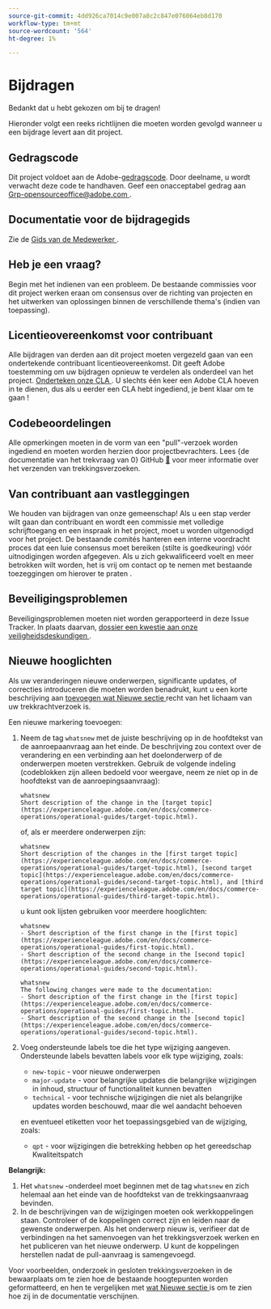 ```yaml
---
source-git-commit: 4dd926ca7014c9e007a8c2c847e076064eb8d170
workflow-type: tm+mt
source-wordcount: '564'
ht-degree: 1%

---
```

# Bijdragen

Bedankt dat u hebt gekozen om bij te dragen!

Hieronder volgt een reeks richtlijnen die moeten worden gevolgd wanneer u een bijdrage levert aan dit project.

## Gedragscode

Dit project voldoet aan de Adobe-[gedragscode](code-of-conduct.md). Door deelname,
u wordt verwacht deze code te handhaven. Geef een onacceptabel gedrag aan
[ Grp-opensourceoffice@adobe.com ](mailto:Grp-opensourceoffice@adobe.com).

## Documentatie voor de bijdragegids

Zie de [ Gids van de Medewerker ](https://experienceleague.adobe.com/en/docs/contributor/contributor-guide/introduction).

## Heb je een vraag?

Begin met het indienen van een probleem. De bestaande commissies voor dit project werken eraan om
consensus over de richting van projecten en het uitwerken van oplossingen binnen de verschillende thema&#39;s
(indien van toepassing).

## Licentieovereenkomst voor contribuant

Alle bijdragen van derden aan dit project moeten vergezeld gaan van een ondertekende contribuant
licentieovereenkomst. Dit geeft Adobe toestemming om uw bijdragen opnieuw te verdelen
als onderdeel van het project. [ Onderteken onze CLA ](https://opensource.adobe.com/cla.html). U
slechts één keer een Adobe CLA hoeven in te dienen, dus als u eerder een CLA hebt ingediend,
je bent klaar om te gaan !

## Codebeoordelingen

Alle opmerkingen moeten in de vorm van een &quot;pull&quot;-verzoek worden ingediend en moeten worden herzien
door projectbevrachters. Lees {de documentatie van het trekvraag van 0} GitHub [&#128279;](https://docs.github.com/en/pull-requests/collaborating-with-pull-requests/proposing-changes-to-your-work-with-pull-requests/about-pull-requests)
voor meer informatie over het verzenden van trekkingsverzoeken.

<!--
Lastly, please follow the [pull request template](PULL_REQUEST_TEMPLATE.md) when
submitting a pull request!
-->

## Van contribuant aan vastleggingen

We houden van bijdragen van onze gemeenschap! Als u een stap verder wilt gaan dan contribuant
en wordt een commissie met volledige schrijftoegang en een inspraak in het project, moet u
worden uitgenodigd voor het project. De bestaande comités hanteren een interne voordracht
proces dat een luie consensus moet bereiken (stilte is goedkeuring) vóór uitnodigingen
worden afgegeven. Als u zich gekwalificeerd voelt en meer betrokken wilt worden,
het is vrij om contact op te nemen met bestaande toezeggingen om hierover te praten .

## Beveiligingsproblemen

Beveiligingsproblemen moeten niet worden gerapporteerd in deze Issue Tracker. In plaats daarvan, [ dossier een kwestie aan onze veiligheidsdeskundigen ](https://helpx.adobe.com/security/alertus.html).

## Nieuwe hooglichten

Als uw veranderingen nieuwe onderwerpen, significante updates, of correcties introduceren die moeten worden benadrukt, kunt u een korte beschrijving aan [ toevoegen wat Nieuwe sectie ](https://experienceleague.adobe.com/en/docs/commerce-operations/operational-guides/home#whats-new) recht van het lichaam van uw trekkrachtverzoek is.

Een nieuwe markering toevoegen:

1. Neem de tag `whatsnew` met de juiste beschrijving op in de hoofdtekst van de aanroepaanvraag aan het einde. De beschrijving zou context over de verandering en een verbinding aan het doelonderwerp of de onderwerpen moeten verstrekken. Gebruik de volgende indeling (codeblokken zijn alleen bedoeld voor weergave, neem ze niet op in de hoofdtekst van de aanroepingsaanvraag):

   ```text
   whatsnew
   Short description of the change in the [target topic](https://experienceleague.adobe.com/en/docs/commerce-operations/operational-guides/target-topic.html).
   ```

   of, als er meerdere onderwerpen zijn:

   ```text
   whatsnew
   Short description of the changes in the [first target topic](https://experienceleague.adobe.com/en/docs/commerce-operations/operational-guides/target-topic.html), [second target topic](https://experienceleague.adobe.com/en/docs/commerce-operations/operational-guides/second-target-topic.html), and [third target topic](https://experienceleague.adobe.com/en/docs/commerce-operations/operational-guides/third-target-topic.html).
   ```

   u kunt ook lijsten gebruiken voor meerdere hooglichten:

   ```text
   whatsnew
   - Short description of the first change in the [first topic](https://experienceleague.adobe.com/en/docs/commerce-operations/operational-guides/first-topic.html).
   - Short description of the second change in the [second topic](https://experienceleague.adobe.com/en/docs/commerce-operations/operational-guides/second-topic.html).
   ```

   ```text
   whatsnew
   The following changes were made to the documentation:
   - Short description of the first change in the [first topic](https://experienceleague.adobe.com/en/docs/commerce-operations/operational-guides/first-topic.html).
   - Short description of the second change in the [second topic](https://experienceleague.adobe.com/en/docs/commerce-operations/operational-guides/second-topic.html).
   ```

1. Voeg ondersteunde labels toe die het type wijziging aangeven. Ondersteunde labels bevatten labels voor elk type wijziging, zoals:

   - `new-topic` - voor nieuwe onderwerpen
   - `major-update` - voor belangrijke updates die belangrijke wijzigingen in inhoud, structuur of functionaliteit kunnen bevatten
   - `technical` - voor technische wijzigingen die niet als belangrijke updates worden beschouwd, maar die wel aandacht behoeven

   en eventueel etiketten voor het toepassingsgebied van de wijziging, zoals:

   - `qpt` - voor wijzigingen die betrekking hebben op het gereedschap Kwaliteitspatch

**Belangrijk:**

1. Het `whatsnew` -onderdeel moet beginnen met de tag `whatsnew` en zich helemaal aan het einde van de hoofdtekst van de trekkingsaanvraag bevinden.
1. In de beschrijvingen van de wijzigingen moeten ook werkkoppelingen staan. Controleer of de koppelingen correct zijn en leiden naar de gewenste onderwerpen. Als het onderwerp nieuw is, verifieer dat de verbindingen na het samenvoegen van het trekkingsverzoek werken en het publiceren van het nieuwe onderwerp. U kunt de koppelingen herstellen nadat de pull-aanvraag is samengevoegd.

Voor voorbeelden, onderzoek in gesloten trekkingsverzoeken in de bewaarplaats om te zien hoe de bestaande hoogtepunten worden geformatteerd, en hen te vergelijken met [ wat Nieuwe sectie ](https://experienceleague.adobe.com/en/docs/commerce-operations/operational-guides/home#whats-new) is om te zien hoe zij in de documentatie verschijnen.
